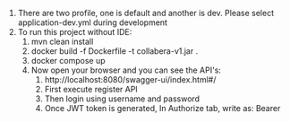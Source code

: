 1. There are two profile, one is default and another is dev. Please select application-dev.yml during development
2. To run this project without IDE: 
    1. mvn clean install
   2. docker build -f Dockerfile -t collabera-v1.jar .
   3. docker compose up
   4. Now open your browser and you can see the API's: 
      1. http://localhost:8080/swagger-ui/index.html#/
      2. First execute register API
      3. Then login using username and password
      4. Once JWT token is generated, In Authorize tab, write as: Bearer  <token>